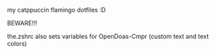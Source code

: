 my catppuccin flamingo dotfiles :D

BEWARE!!!

the.zshrc also sets variables for OpenDoas-Cmpr (custom text and text colors)
